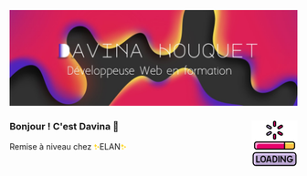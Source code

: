 ![](https://github.com/davinahouquet/davinahouquet/blob/main/davinahouquetcover1.jpg)

### Bonjour ! C'est Davina 👋 <img align="right" width="80" height="80" src="https://github.com/davinahouquet/davinahouquet/blob/main/loading%20(1).png"/>

<p>Remise à niveau chez  <img width="10" height="10" src="https://github.com/davinahouquet/davinahouquet/blob/main/brille.png"/>ELAN<img  width="10" height="10"src="https://github.com/davinahouquet/davinahouquet/blob/main/brille.png"/> </p>
